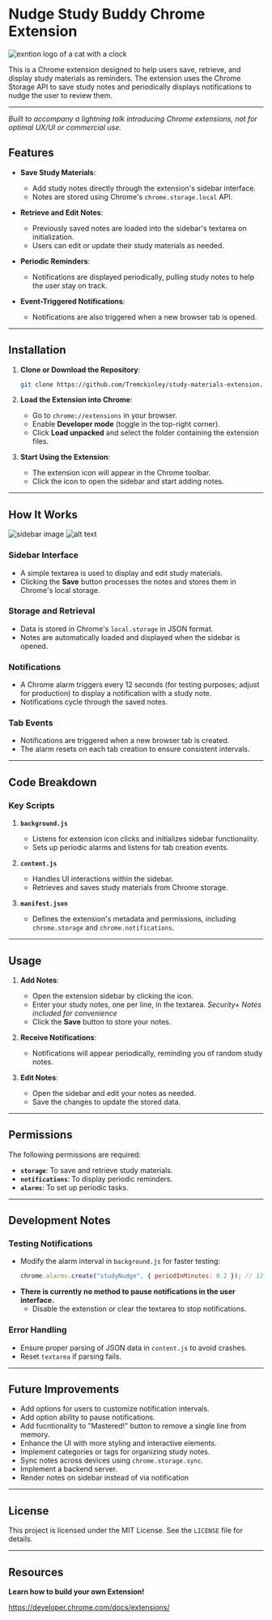 # Nudge Study Buddy Chrome Extension
![exntion logo of a cat with a clock](./icons/nudge128.png)

This is a Chrome extension designed to help users save, retrieve, and display study materials as reminders. The extension uses the Chrome Storage API to save study notes and periodically displays notifications to nudge the user to review them.

---

*Built to accompany a lightning talk introducing Chrome extensions, not for optimal UX/UI or commercial use.*

## Features

- **Save Study Materials**:
  - Add study notes directly through the extension's sidebar interface.
  - Notes are stored using Chrome's `chrome.storage.local` API.

- **Retrieve and Edit Notes**:
  - Previously saved notes are loaded into the sidebar's textarea on initialization.
  - Users can edit or update their study materials as needed.

- **Periodic Reminders**:
  - Notifications are displayed periodically, pulling study notes to help the user stay on track.

- **Event-Triggered Notifications**:
  - Notifications are also triggered when a new browser tab is opened.

---

## Installation

1. **Clone or Download the Repository**:
   ```bash
   git clone https://github.com/Tremckinley/study-materials-extension.git
   ```

2. **Load the Extension into Chrome**:
   - Go to `chrome://extensions` in your browser.
   - Enable **Developer mode** (toggle in the top-right corner).
   - Click **Load unpacked** and select the folder containing the extension files.

3. **Start Using the Extension**:
   - The extension icon will appear in the Chrome toolbar.
   - Click the icon to open the sidebar and start adding notes.

---

## How It Works

![sidebar image](./icons/sideBar.png) ![alt text](./icons/notification.png)
### **Sidebar Interface**
- A simple textarea is used to display and edit study materials.
- Clicking the **Save** button processes the notes and stores them in Chrome's local storage.
### **Storage and Retrieval**
- Data is stored in Chrome's `local.storage` in JSON format.
- Notes are automatically loaded and displayed when the sidebar is opened.

### **Notifications**
- A Chrome alarm triggers every 12 seconds (for testing purposes; adjust for production) to display a notification with a study note.
- Notifications cycle through the saved notes.

### **Tab Events**
- Notifications are triggered when a new browser tab is created.
- The alarm resets on each tab creation to ensure consistent intervals.

---

## Code Breakdown

### **Key Scripts**

1. **`background.js`**
   - Listens for extension icon clicks and initializes sidebar functionality.
   - Sets up periodic alarms and listens for tab creation events.

2. **`content.js`**
   - Handles UI interactions within the sidebar.
   - Retrieves and saves study materials from Chrome storage.

3. **`manifest.json`**
   - Defines the extension's metadata and permissions, including `chrome.storage` and `chrome.notifications`.

---

## Usage

1. **Add Notes**:
   - Open the extension sidebar by clicking the icon.
   - Enter your study notes, one per line, in the textarea. *Security+ Notes included for convenience*
   - Click the **Save** button to store your notes.

2. **Receive Notifications**:
   - Notifications will appear periodically, reminding you of random study notes.

3. **Edit Notes**:
   - Open the sidebar and edit your notes as needed.
   - Save the changes to update the stored data.

---

## Permissions

The following permissions are required:

- **`storage`**: To save and retrieve study materials.
- **`notifications`**: To display periodic reminders.
- **`alarms`**: To set up periodic tasks.

---

## Development Notes

### **Testing Notifications**
- Modify the alarm interval in `background.js` for faster testing:
  ```javascript
  chrome.alarms.create("studyNudge", { periodInMinutes: 0.2 }); // 12 seconds for testing
  ```
- **There is currently no method to pause notifications in the user interface.**
    - Disable the extenstion or clear the textarea to stop notifications.

### **Error Handling**
- Ensure proper parsing of JSON data in `content.js` to avoid crashes.
- Reset `textarea` if parsing fails.

---

## Future Improvements

- Add options for users to customize notification intervals.
- Add option ability to pause notifications.
- Add fucntionality to "Mastered!" button to remove a single line from memory.
- Enhance the UI with more styling and interactive elements.
- Implement categories or tags for organizing study notes.
- Sync notes across devices using `chrome.storage.sync`.
- Implement a backend server.
- Render notes on sidebar instead of via notification

---

## License

This project is licensed under the MIT License. See the `LICENSE` file for details.

---

## Resources

**Learn how to build your own Extension!**

https://developer.chrome.com/docs/extensions/
